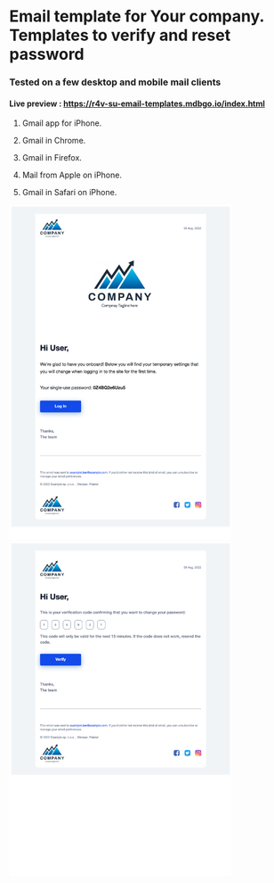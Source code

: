 # Email template for Your company. Templates to verify and reset password

### Tested on a few desktop and mobile mail clients
#### Live preview : https://r4v-su-email-templates.mdbgo.io/index.html

 1. Gmail app for iPhone.

 2. Gmail in Chrome.

 3. Gmail in Firefox.

 4. Mail from Apple on iPhone.

 5. Gmail in Safari on iPhone.

<img src="./images/screenshots/welcome.png" width="400">
<img src="./images/screenshots/verify.png" width="400">